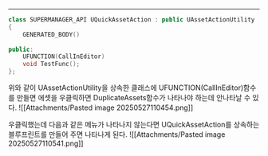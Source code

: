 ---
```cpp
class SUPERMANAGER_API UQuickAssetAction : public UAssetActionUtility
{
	GENERATED_BODY()
	
public:
	UFUNCTION(CallInEditor)
	void TestFunc();
};

```

위와 같이 UAssetActionUtility을 상속한 클래스에 UFUNCTION(CallInEditor)함수를 만들면 에셋을 우클릭하면 DuplicateAssets함수가 나타나야 하는데 안나타날 수 있다.
![[Attachments/Pasted image 20250527110454.png]]

우클릭했는데 다음과 같은 메뉴가 나타나지 않는다면 UQuickAssetAction를 상속하는 블루프린트를 만들어 주면 나타나게 된다.
![[Attachments/Pasted image 20250527110541.png]]
